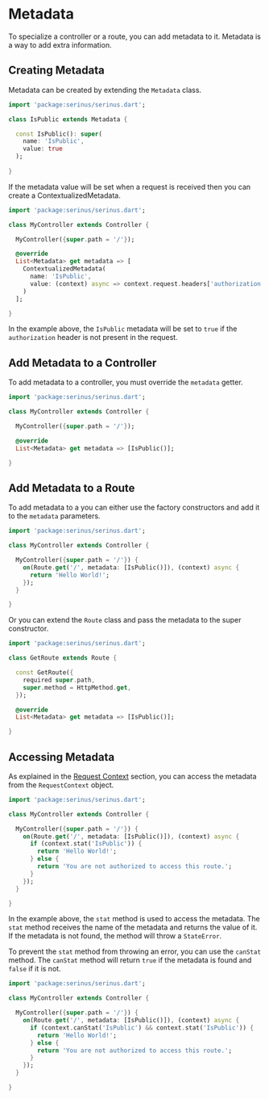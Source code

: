 # Metadata

To specialize a controller or a route, you can add metadata to it. Metadata is a way to add extra information.

## Creating Metadata

Metadata can be created by extending the `Metadata` class.

```dart
import 'package:serinus/serinus.dart';

class IsPublic extends Metadata {

  const IsPublic(): super(
    name: 'IsPublic',
    value: true
  );
  
}
```

If the metadata value will be set when a request is received then you can create a ContextualizedMetadata.

```dart
import 'package:serinus/serinus.dart';

class MyController extends Controller {

  MyController({super.path = '/'});

  @override
  List<Metadata> get metadata => [
    ContextualizedMetadata(
      name: 'IsPublic',
      value: (context) async => context.request.headers['authorization'] == null,
    )
  ];

}
```

In the example above, the `IsPublic` metadata will be set to `true` if the `authorization` header is not present in the request.

## Add Metadata to a Controller

To add metadata to a controller, you must override the `metadata` getter.

```dart
import 'package:serinus/serinus.dart';

class MyController extends Controller {

  MyController({super.path = '/'});

  @override
  List<Metadata> get metadata => [IsPublic()];

}
```

## Add Metadata to a Route

To add metadata to a you can either use the factory constructors and add it to the `metadata` parameters.

```dart
import 'package:serinus/serinus.dart';

class MyController extends Controller {

  MyController({super.path = '/'}) {
    on(Route.get('/', metadata: [IsPublic()]), (context) async {
      return 'Hello World!';
    });
  }

}
```

Or you can extend the `Route` class and pass the metadata to the super constructor.

```dart
import 'package:serinus/serinus.dart';

class GetRoute extends Route {

  const GetRoute({
    required super.path, 
    super.method = HttpMethod.get,
  });

  @override
  List<Metadata> get metadata => [IsPublic()];

}
```

## Accessing Metadata

As explained in the [Request Context](/next/foundations/request_context.html) section, you can access the metadata from the `RequestContext` object.

```dart
import 'package:serinus/serinus.dart';

class MyController extends Controller {

  MyController({super.path = '/'}) {
    on(Route.get('/', metadata: [IsPublic()]), (context) async {
      if (context.stat('IsPublic')) {
        return 'Hello World!';
      } else {
        return 'You are not authorized to access this route.';
      }
    });
  }

}
```

In the example above, the `stat` method is used to access the metadata. The `stat` method receives the name of the metadata and returns the value of it. If the metadata is not found, the method will throw a `StateError`.

To prevent the `stat` method from throwing an error, you can use the `canStat` method. The `canStat` method will return `true` if the metadata is found and `false` if it is not.

```dart
import 'package:serinus/serinus.dart';

class MyController extends Controller {

  MyController({super.path = '/'}) {
    on(Route.get('/', metadata: [IsPublic()]), (context) async {
      if (context.canStat('IsPublic') && context.stat('IsPublic')) {
        return 'Hello World!';
      } else {
        return 'You are not authorized to access this route.';
      }
    });
  }

}
```
